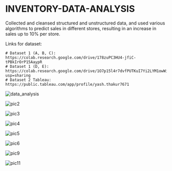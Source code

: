 # INVENTORY-DATA-ANALYSIS
Collected and cleansed structured and unstructured data, and used various algorithms to predict sales in different stores, resulting in an increase in sales up to 10% per store.

Links for dataset:

    # Dataset 1 (A, B, C): https://colab.research.google.com/drive/178zuPC3HU4-jfiC-tPBkIrOrP15AaypR
    # Dataset 1 (D, E): https://colab.research.google.com/drive/1O7p15l4r7dvfPUTKuI7Yi2LYM1owWip_?usp=sharing
    # Dataset 2 Tableau: https://public.tableau.com/app/profile/yash.thakur7671
    
![data_analysis ](https://github.com/aakanksha-a/INVENTORY-DATA-ANALYSIS/assets/116039963/0bf0c983-4e81-487e-aa39-9a3172835a91)

![pic2](https://github.com/aakanksha-a/INVENTORY-DATA-ANALYSIS/assets/116039963/fde10966-6a58-46dc-b861-74c3b410b3af)

![pic3](https://github.com/aakanksha-a/INVENTORY-DATA-ANALYSIS/assets/116039963/ae7427da-9021-460b-b7a6-6d754893c038)

![pic4](https://github.com/aakanksha-a/INVENTORY-DATA-ANALYSIS/assets/116039963/3b81b8d6-472c-4272-9e2a-fc54351284e8)

![pic5](https://github.com/aakanksha-a/INVENTORY-DATA-ANALYSIS/assets/116039963/fe2ebbd0-b9bb-4eb1-831f-a678a959118d)

![pic6](https://github.com/aakanksha-a/INVENTORY-DATA-ANALYSIS/assets/116039963/67c2ec1b-ff85-4511-a959-f4870fad0f55)

![pic9](https://github.com/aakanksha-a/INVENTORY-DATA-ANALYSIS/assets/116039963/90f77d86-4f0d-4da8-b238-2df22b136d7d)

![pic11](https://github.com/aakanksha-a/INVENTORY-DATA-ANALYSIS/assets/116039963/965d1204-19af-4524-9c34-e1d8bd145b58)


